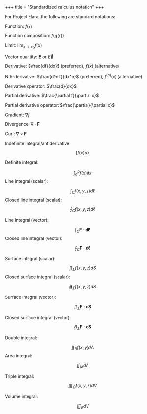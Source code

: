 +++
title = "Standardized calculus notation"
+++

For Project Elara, the following are standard notations:

Function: $f(x)$

Function composition: $f(g(x))$

Limit: $\displaystyle \lim_{x \to x_0} f(x)$

Vector quantity: $\mathbf{E}$ or $\vec E$

Derivative: $\frac{df}{dx}$ (preferred), $f'(x)$ (alternative)

Nth-derivative: $\frac{d^n f}{dx^n}$ (preferred), $f^{(n)}(x)$ (alternative)

Derivative operator: $\frac{d}{dx}$

Partial derivative: $\frac{\partial f}{\partial x}$

Partial derivative operator: $\frac{\partial}{\partial x}$

Gradient: $\nabla f$

Divergence: $\nabla \cdot \mathbf{F}$

Curl: $\nabla \times \mathbf{F}$

Indefinite integral/antiderivative:

$$
\int f(x) dx
$$

Definite integral:

$$
\int_a^b f(x) dx
$$
Line integral (scalar):

$$
\int_C f(x, y, z) d\ell
$$
Closed line integral (scalar):

$$
\oint_C f(x, y, z) d\ell
$$

Line integral (vector):

$$
\int_C \mathbf{F} \cdot \mathbf{d\ell}
$$
Closed line integral (vector):

$$
\oint_C \mathbf{F} \cdot \mathbf{d\ell}
$$

Surface integral (scalar):

$$
\iint_\Sigma f(x, y, z) dS
$$
Closed surface integral (scalar):

$$
\oiint_\Sigma f(x, y, z){dS}
$$

Surface integral (vector):

$$
\iint_\Sigma \mathbf{F} \cdot \mathbf{dS}
$$

Closed surface integral (vector):

$$
\oiint_\Sigma \mathbf{F} \cdot \mathbf{dS}
$$

Double integral:

$$
\iint_R f(x, y) dA
$$
Area integral:

$$
\iint_M dA
$$

Triple integral:

$$
\iiint_\Omega f(x, y, z) dV
$$

Volume integral:

$$
\iiint_E dV
$$
